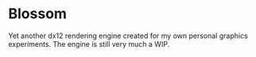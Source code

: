 # Blossom

Yet another dx12 rendering engine created for my own personal graphics experiments. The engine is still very much a WIP.

